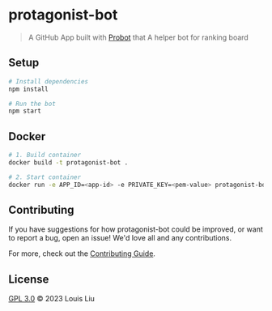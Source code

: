 # protagonist-bot

> A GitHub App built with [Probot](https://github.com/probot/probot) that A helper bot for ranking board

## Setup

```sh
# Install dependencies
npm install

# Run the bot
npm start
```

## Docker

```sh
# 1. Build container
docker build -t protagonist-bot .

# 2. Start container
docker run -e APP_ID=<app-id> -e PRIVATE_KEY=<pem-value> protagonist-bot
```

## Contributing

If you have suggestions for how protagonist-bot could be improved, or want to report a bug, open an issue! We'd love all and any contributions.

For more, check out the [Contributing Guide](CONTRIBUTING.md).

## License

[GPL 3.0](LICENSE) © 2023 Louis Liu
